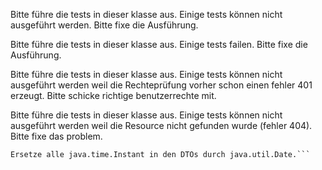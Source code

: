 
Bitte führe die tests in dieser klasse aus. Einige tests können nicht
ausgeführt werden. Bitte fixe die Ausführung.

Bitte führe die tests in dieser klasse aus. Einige tests failen.
Bitte fixe die Ausführung.

Bitte führe die tests in dieser klasse aus. Einige tests können nicht 
ausgeführt werden weil die Rechteprüfung vorher schon einen fehler 401 
erzeugt. Bitte schicke richtige benutzerrechte mit.

Bitte führe die tests in dieser klasse aus. Einige tests können nicht
ausgeführt werden weil die Resource nicht gefunden wurde (fehler 404). Bitte
fixe das problem.

```text
Ersetze alle java.time.Instant in den DTOs durch java.util.Date.```
